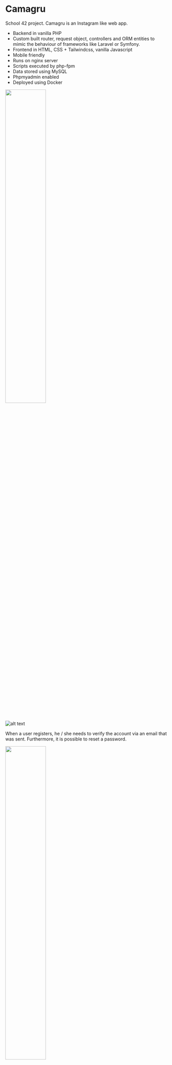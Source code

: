 # Camagru

School 42 project. Camagru is an Instagram like web app.

- Backend in vanilla PHP
- Custom built router, request object, controllers and ORM entities to mimic the behaviour of frameworks like Laravel or Symfony.
- Frontend in HTML, CSS + Tailwindcss, vanilla Javascript
- Mobile friendly 
- Runs on nginx server
- Scripts executed by php-fpm
- Data stored using MySQL
- Phpmyadmin enabled
- Deployed using Docker

<img src="https://i.imgur.com/dv54Cb9.png" width="50%">
<p></p>

![alt text](https://i.imgur.com/9dkaEGO.png)

When a user registers, he / she needs to verify the account via an email that was sent.
Furthermore, it is possible to reset a password.

<img src="https://i.imgur.com/IJ8mCif.png" width="50%">
<p></p>

![alt text](https://i.imgur.com/Yno0qmp.png)

Logged in user can take a picture via camera or upload it.

<img src="https://i.imgur.com/y5qxCtq.png" width="50%">
<p></p>

![alt text](https://i.imgur.com/E8ig6Vl.png)

If user desires, frames can be added to the image.
After description is added, new post can be submitted.
Also, previous posts are available here and can be deleted too.

<img src="https://i.imgur.com/d3KpuDg.png" width="50%">
<p></p>

![alt text](https://i.imgur.com/sBcBuR4.png)

In the catalog all submitted posts can be viewed, liked, commented and shared.

<img src="https://i.imgur.com/33xIHaY.png" width="50%">
<p></p>

![alt text](https://i.imgur.com/z2kTG6h.png)

Only logged in users can like and comment.

<img src="https://i.imgur.com/hvXrknX.png" width="50%">
<p></p>

![alt text](https://i.imgur.com/IaZq8oY.png)

The user can also edit profile settings. Each time user's post is commented a notification via email is sent.

## Installation

First, your machine must have Docker installed.

Clone this repository

```
git clone git@github.com:lauris-printify/camagru.git
```

Switch to project folder

```
cd camagru
```

Add API keys in

```
camagru/config/apis.php
```

Run the app using docker

```
docker-compose up
```

Open the app

```
http://localhost:8098/catalog
```

## Logging into phpmyadmin

Log into phpmyadmin http://localhost:8088 using:

```
username: root
password: rootroot
```

## Database setup

Sample user with sample posts are created in config file

```
camagru/config/database.php
```

I would have used data dump in Docker setup, but school's
subject required having database setup in that file.
